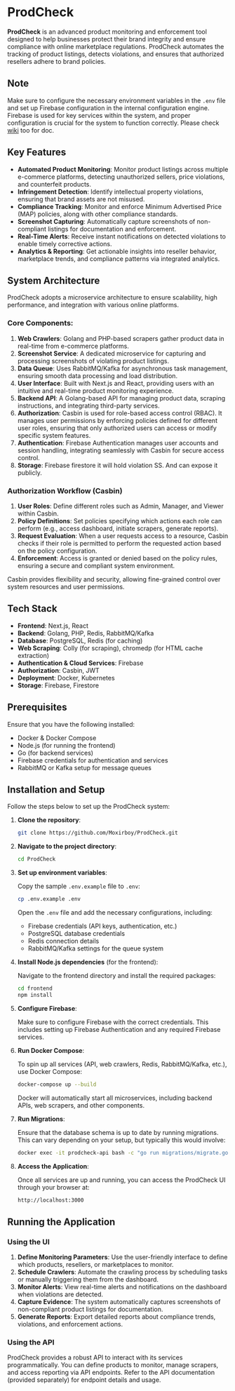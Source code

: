 # ProdCheck

**ProdCheck** is an advanced product monitoring and enforcement tool designed to help businesses protect their brand integrity and ensure compliance with online marketplace regulations. ProdCheck automates the tracking of product listings, detects violations, and ensures that authorized resellers adhere to brand policies.

## Note

Make sure to configure the necessary environment variables in the `.env` file and set up Firebase configuration in the internal configuration engine. Firebase is used for key services within the system, and proper configuration is crucial for the system to function correctly. Please check [wiki](https://github.com/Moxirboy/ProdCheck/wiki) too for doc.

## Key Features

- **Automated Product Monitoring**: Monitor product listings across multiple e-commerce platforms, detecting unauthorized sellers, price violations, and counterfeit products.
- **Infringement Detection**: Identify intellectual property violations, ensuring that brand assets are not misused.
- **Compliance Tracking**: Monitor and enforce Minimum Advertised Price (MAP) policies, along with other compliance standards.
- **Screenshot Capturing**: Automatically capture screenshots of non-compliant listings for documentation and enforcement.
- **Real-Time Alerts**: Receive instant notifications on detected violations to enable timely corrective actions.
- **Analytics & Reporting**: Get actionable insights into reseller behavior, marketplace trends, and compliance patterns via integrated analytics.

## System Architecture

ProdCheck adopts a microservice architecture to ensure scalability, high performance, and integration with various online platforms.

### Core Components:

1. **Web Crawlers**: Golang and PHP-based scrapers gather product data in real-time from e-commerce platforms.
2. **Screenshot Service**: A dedicated microservice for capturing and processing screenshots of violating product listings.
3. **Data Queue**: Uses RabbitMQ/Kafka for asynchronous task management, ensuring smooth data processing and load distribution.
4. **User Interface**: Built with Next.js and React, providing users with an intuitive and real-time product monitoring experience.
5. **Backend API**: A Golang-based API for managing product data, scraping instructions, and integrating third-party services.
6. **Authorization**: Casbin is used for role-based access control (RBAC). It manages user permissions by enforcing policies defined for different user roles, ensuring that only authorized users can access or modify specific system features.
7. **Authentication**: Firebase Authentication manages user accounts and session handling, integrating seamlessly with Casbin for secure access control.
7. **Storage**: Firebase firestore it will hold violation SS. And can expose it publicly.
   
### Authorization Workflow (Casbin)

1. **User Roles**: Define different roles such as Admin, Manager, and Viewer within Casbin.
2. **Policy Definitions**: Set policies specifying which actions each role can perform (e.g., access dashboard, initiate scrapers, generate reports).
3. **Request Evaluation**: When a user requests access to a resource, Casbin checks if their role is permitted to perform the requested action based on the policy configuration.
4. **Enforcement**: Access is granted or denied based on the policy rules, ensuring a secure and compliant system environment.

Casbin provides flexibility and security, allowing fine-grained control over system resources and user permissions.

## Tech Stack

- **Frontend**: Next.js, React
- **Backend**: Golang, PHP, Redis, RabbitMQ/Kafka
- **Database**: PostgreSQL, Redis (for caching)
- **Web Scraping**: Colly (for scraping), chromedp (for HTML cache extraction)
- **Authentication & Cloud Services**: Firebase
- **Authorization**: Casbin, JWT
- **Deployment**: Docker, Kubernetes
- **Storage**: Firebase, Firestore
## Prerequisites

Ensure that you have the following installed:

- Docker & Docker Compose
- Node.js (for running the frontend)
- Go (for backend services)
- Firebase credentials for authentication and services
- RabbitMQ or Kafka setup for message queues

## Installation and Setup

Follow the steps below to set up the ProdCheck system:

1. **Clone the repository**:

    ```bash
    git clone https://github.com/Moxirboy/ProdCheck.git
    ```

2. **Navigate to the project directory**:

    ```bash
    cd ProdCheck
    ```

3. **Set up environment variables**:

    Copy the sample `.env.example` file to `.env`:

    ```bash
    cp .env.example .env
    ```

    Open the `.env` file and add the necessary configurations, including:

    - Firebase credentials (API keys, authentication, etc.)
    - PostgreSQL database credentials
    - Redis connection details
    - RabbitMQ/Kafka settings for the queue system

4. **Install Node.js dependencies** (for the frontend):

    Navigate to the frontend directory and install the required packages:

    ```bash
    cd frontend
    npm install
    ```

5. **Configure Firebase**:

    Make sure to configure Firebase with the correct credentials. This includes setting up Firebase Authentication and any required Firebase services.

6. **Run Docker Compose**:

    To spin up all services (API, web crawlers, Redis, RabbitMQ/Kafka, etc.), use Docker Compose:

    ```bash
    docker-compose up --build
    ```

    Docker will automatically start all microservices, including backend APIs, web scrapers, and other components.

7. **Run Migrations**:

    Ensure that the database schema is up to date by running migrations. This can vary depending on your setup, but typically this would involve:

    ```bash
    docker exec -it prodcheck-api bash -c "go run migrations/migrate.go"
    ```

8. **Access the Application**:

    Once all services are up and running, you can access the ProdCheck UI through your browser at:

    ```bash
    http://localhost:3000
    ```

## Running the Application

### Using the UI

1. **Define Monitoring Parameters**: Use the user-friendly interface to define which products, resellers, or marketplaces to monitor.
2. **Schedule Crawlers**: Automate the crawling process by scheduling tasks or manually triggering them from the dashboard.
3. **Monitor Alerts**: View real-time alerts and notifications on the dashboard when violations are detected.
4. **Capture Evidence**: The system automatically captures screenshots of non-compliant product listings for documentation.
5. **Generate Reports**: Export detailed reports about compliance trends, violations, and enforcement actions.

### Using the API

ProdCheck provides a robust API to interact with its services programmatically. You can define products to monitor, manage scrapers, and access reporting via API endpoints. Refer to the API documentation (provided separately) for endpoint details and usage.
